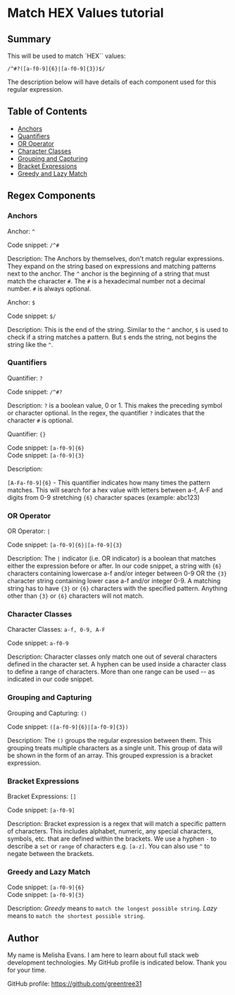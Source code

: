 # Match HEX Values tutorial

## Summary

This will be used to match `HEX`` values:

`/^#?([a-f0-9]{6}|[a-f0-9]{3})$/`

The description below will have details of each component used for this regular expression.

## Table of Contents

- [Anchors](#anchors)
- [Quantifiers](#quantifiers)
- [OR Operator](#or-operator)
- [Character Classes](#character-classes)
- [Grouping and Capturing](#grouping-and-capturing)
- [Bracket Expressions](#bracket-expressions)
- [Greedy and Lazy Match](#greedy-and-lazy-match)

## Regex Components

### Anchors

Anchor: `^`

Code snippet: `/^#`

Description: The Anchors by themselves, don't match regular expressions. They expand on the string based on expressions and matching patterns next to the anchor.
The `^` anchor is the beginning of a string that must match the character `#`.
The `#` is a hexadecimal number not a decimal number. `#` is always optional.

Anchor: `$`

Code snippet: `$/`

Description: This is the end of the string. Similar to the `^` anchor, `$` is used to check if a string matches a pattern. But `$` ends the string, not begins the string like the `^`.

### Quantifiers
Quantifier: `?`

Code snippet: `/^#?`

Description: `?` is a boolean value, 0 or 1. This makes the preceding symbol or character optional. In the regex, the quantifier `?` indicates that the character `#` is optional.

Quantifier: `{}`

Code snippet: `[a-f0-9]{6}`<br>
Code snippet: `[a-f0-9]{3}`

Description: 

`[A-Fa-f0-9]{6}` - This quantifier indicates how many times the pattern matches. This will search for a hex value with letters between a-f, A-F and digits from 0-9 stretching `{6}`  character spaces (example: abc123)

### OR Operator
OR Operator: `|`

Code snippet: `[a-f0-9]{6}|[a-f0-9]{3}`

Description: The `|` indicator (i.e. OR indicator) is a boolean that matches either the expression before or after. In our code snippet, a string with `{6}` characters containing lowercase a-f and/or integer between 0-9 OR the `{3}` character string containing lower case a-f and/or integer 0-9. A matching string has to have `{3}` or `{6}` characters with the specified pattern. Anything other than `{3}` or `{6}` characters will not match.

### Character Classes

Character Classes: `a-f, 0-9, A-F`

Code snippet: `a-f0-9`

Description: Character classes only match one out of several characters defined in the character set. A hyphen can be used inside a character class to define a range of characters. More than one range can be used -- as indicated in our code snippet.


### Grouping and Capturing

Grouping and Capturing: `()`

Code snippet: `([a-f0-9]{6}|[a-f0-9]{3})`

Description: The `()` groups the regular expression between them. This grouping treats multiple characters as a single unit. 
This group of data will be shown in the form of an array. This grouped expression is a bracket expression.

### Bracket Expressions
Bracket Expressions: `[]`

Code snippet:  `[a-f0-9]`

Description: Bracket expression is a regex that will match a specific pattern of characters. This includes alphabet, numeric, any special characters, symbols, etc. that are defined within the brackets. We use a hyphen `-` to describe a `set` or `range` of characters e.g. `[a-z]`.  You can also use `^` to negate between the brackets.

### Greedy and Lazy Match

Code snippet: `[a-f0-9]{6}`<br>
Code snippet: `[a-f0-9]{3}`

Description: *Greedy* means to `match the longest possible string`. *Lazy* means to `match the shortest possible string`.

## Author

My name is Melisha Evans. I am here to learn about full stack web development technologies. 
My GitHub profile is indicated below. Thank you for your time.

GitHub profile:  https://github.com/greentree31
